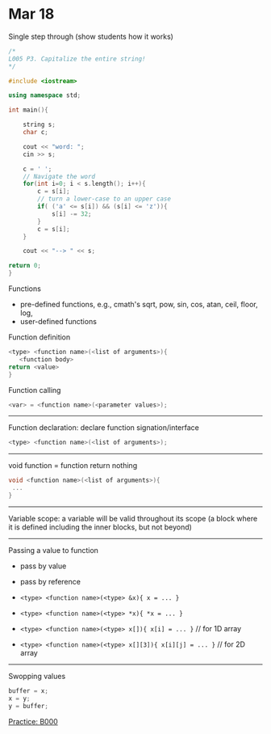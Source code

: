 # Mar 18

Single step through (show students how it works)

```c++
/*
L005 P3. Capitalize the entire string!
*/

#include <iostream>

using namespace std;

int main(){

	string s;
	char c;

	cout << "word: ";
	cin >> s;

    c = ' ';
	// Navigate the word
	for(int i=0; i < s.length(); i++){
        c = s[i];
		// turn a lower-case to an upper case
		if( ('a' <= s[i]) && (s[i] <= 'z')){
			s[i] -= 32;
		}
        c = s[i];
	}

	cout << "--> " << s;

return 0;
}
```

Functions
 * pre-defined functions, e.g., cmath's sqrt, pow, sin, cos, atan, ceil, floor, log, 
 * user-defined functions

Function definition
 ```c++
 <type> <function name>(<list of arguments>){
 	<function body>
 return <value>
 }
 ```

Function calling
```c++
<var> = <function name>(<parameter values>);
```

---

Function declaration: declare function signation/interface
```c++
<type> <function name>(<list of arguments>);
```

---

void function = function return nothing
```c++
void <function name>(<list of arguments>){
 ...
}
```

---

Variable scope: a variable will be valid throughout its scope (a block where it is defined including the inner blocks, but not beyond)

---
Passing a value to function
 * pass by value
 * pass by reference

  * ```<type> <function name>(<type> &x){ x = ... }```
  * ```<type> <function name>(<type> *x){ *x = ... }```
  * ```<type> <function name>(<type> x[]){ x[i] = ... }``` // for 1D array
  * ```<type> <function name>(<type> x[][3]){ x[i][j] = ... }``` // for 2D array

---
Swopping values
```c++
buffer = x;
x = y;
y = buffer;
```

[Practice: B000](https://autolab.en.kku.ac.th/courses/001203-s20/assessments/b000)


